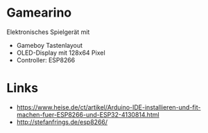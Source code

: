 # Gamearino

Elektronisches Spielgerät mit 
* Gameboy Tastenlayout
* OLED-Display mit 128x64 Pixel
* Controller: ESP8266


# Links
* https://www.heise.de/ct/artikel/Arduino-IDE-installieren-und-fit-machen-fuer-ESP8266-und-ESP32-4130814.html
* http://stefanfrings.de/esp8266/
